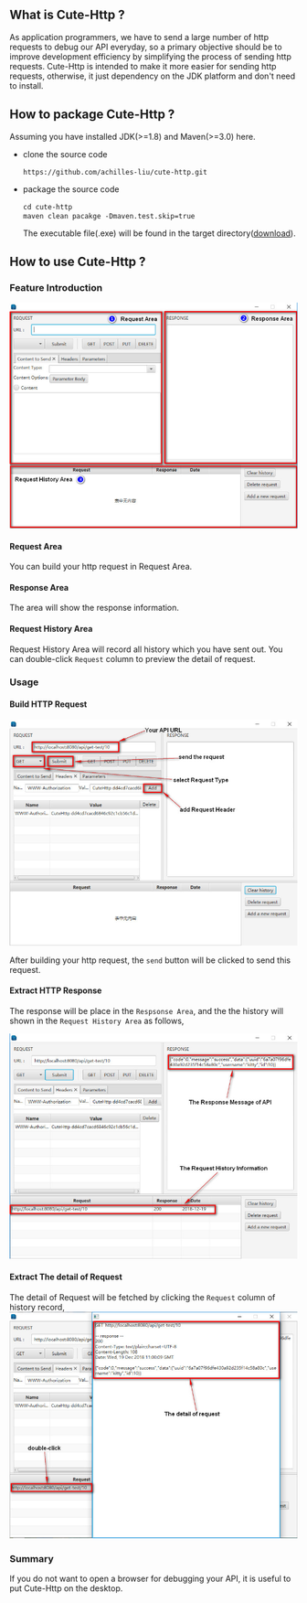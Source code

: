 ## What is Cute-Http ?

As application programmers, we have to send a large number of http requests to debug our API everyday, so a primary objective should be to improve development efficiency by simplifying the process of sending http requests. Cute-Http is intended to make it more easier for sending http requests, otherwise, it just dependency on the JDK platform and don't need to install.

## How to package Cute-Http ?

Assuming you have installed JDK(>=1.8) and Maven(>=3.0) here.

- clone the source code

  ```
  https://github.com/achilles-liu/cute-http.git
  ```

- package the source code

  ```
  cd cute-http
  maven clean pacakge -Dmaven.test.skip=true
  ```

  The executable file(.exe) will be found in the target directory([download](https://github.com/achilles-liu/cute-http/blob/master/src/main/resources/exe/cute-http.exe)).

## How to use Cute-Http ?

### Feature Introduction

![Feature](https://github.com/achilles-liu/cute-http/blob/master/src/main/resources/png/cute-http-1.jpg)
#### Request Area
You can build your http request in Request Area.
#### Response Area
The area will show the response information.
#### Request History Area
Request History Area will record all history which you have sent out. You can double-click `Request` column to preview the detail of request.
### Usage
#### Build HTTP Request

![Request](https://github.com/achilles-liu/cute-http/blob/master/src/main/resources/png/build-request.jpg)

After building your http request, the `send` button will be clicked to send this request.
#### Extract HTTP Response
The response will be place in the `Respsonse Area`, and the the history will shown in the `Request History Area` as follows,

![](https://github.com/achilles-liu/cute-http/blob/master/src/main/resources/png/response-info.jpg)

#### Extract The detail of Request
The detail of Request will be fetched by clicking the `Request` column of history record,
![](https://github.com/achilles-liu/cute-http/blob/master/src/main/resources/png/detail.jpg)

### Summary
If you do not want to open a browser for debugging your API, it is useful to put Cute-Http on the desktop.